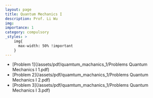 ```yaml
---
layout: page
title: Quantum Mechanics I
description: Prof. Li Wu
img:
importance: 1
category: compulsory
_styles: >
    img{
      max-width: 50% !important
    }
---
```


-   [Problem 1](/assets/pdf/quamtum_machanics_1/Problems Quantum Mechanics I 1.pdf)
-   [Problem 2](/assets/pdf/quamtum_machanics_1/Problems Quantum Mechanics I 2.pdf)
-   [Problem 3](/assets/pdf/quamtum_machanics_1/Problems Quantum Mechanics I 3.pdf)
